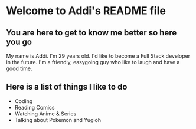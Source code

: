 # Welcome to Addi's README file

## You are here to get to know me better so here you go

My name is Addi. I'm 29 years old. I'd like to become a Full Stack developer in
the future. I'm a friendly, easygoing guy who like to laugh and have a good
time.

## Here is a list of things I like to do

- Coding
- Reading Comics
- Watching Anime & Series
- Talking about Pokemon and Yugioh
